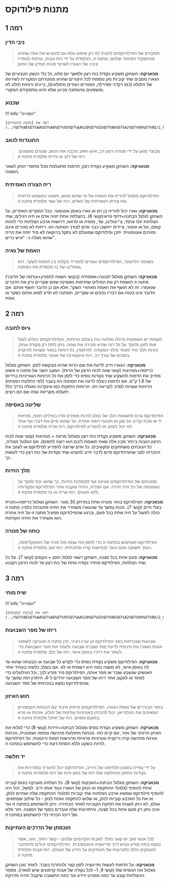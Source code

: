 # מתנות פילודוקס

## רמה 1

### ניבי הדין

> תפקידם של הפילודוקסים להטיל לא רק שיפוט אלא גם להעניש את אלה שחרגו מהתפקיד המיועד שלהם. מתנה זו, הנלמדת על ידי רוח אבות, גורמת לטפריו וניביו של הגארו לשרוף מכוח הצדק של החוק

**מכאניקה:** השחקן משקיע נקודת כוח רצון ולמשך יום מלא, כל כלי הנשק הטבעיים של הגארו מסבים שתי קוביות נזק נוספות לכל היצורים שחרגו ממטרתם המקורית לשירותו של התולע (כמו רקדני ספירלה, פומורים ויצורים מתולעים), ביינים ורוחות תולע לא מושפעים מהמתנה מכיוון שלא חרגו מתפקידם המקורי. 

### שכנוע 


!!! Info "הפנייה"

    ראה את [מתנת ההומידים](../%D7%9E%D7%AA%D7%A0%D7%95%D7%AA%20%D7%92%D7%96%D7%A2%D7%99%D7%9D/1_homid.md/#_5).

### התנגדות לכאב

> מבוצר ומוגן על ידי מטרה ורצון רב, איש הזאב מכבה את הכאב שנגרם מפצעים. רוח של דוב או גירית מלמדת מתנה זו.

**מכאניקה:** השחקן משקיע נקודת רצון; הדמות מתעלמת מכל מחסרי הנזק לשאר הסצנה.

### ריח הצורה האמיתית

> הפילודוקס מסוגל להריח את האמת של מי שהוא פוגש, פשוטו כמשמעו לרחרח את צורתו האמיתית של האדם. רוח של נשר מלמדת מתנה זו.

**מכאניקה:** גארו יכול להריח בן דם או גארו באופן אוטומטי. בכל המקרים האחרים, על השחקן לגלגל הבחנה+דחף פראי(קושי 6). בהצלחה אחת יזהה אדם או חיה רגילים; שתי הצלחות יגלו ערפד, צ'יינגלינג, שד, מומיה או
פראא; דרושות ארבע הצלחות כדי לזהות קוסם, גול או פומור, ציידים ייחשבו כבני אדם לצורך המתנה הזו. 
ריחות לא מוכרים אינם מזוהים אוטומטית: יתכן ופילודוקס שמעולם לא נתקל ברוקאה לא מיד יזהה את הריח שהוא מגלה כ- "איש כריש".

### האמת של גאיה

> כשופטי הליטאני, הפילודוקסים עשויים להפריד בקלות בין האמת לשקר. רוח גאפלינג של בז מלמדת את המתנה.

**מכאניקה:** השחקן מגלגל תבונה+אמפתיה (בקושי השווה לתמרון+עורמה של הדובר)
מתנה זו חושפת רק את המילים שהדמות מאמינה שהם שקריים ורק את הדברים שנאמרו. זה לא חושף את האמת מאחורי השקר, אלא אם כן הדובר חושף אותם. אם הדובר אינו בטוח אם דבריו נכונים או שקריים, המתנה לא תדע לסווג אותם כשקר או אמת.

## **רמה 2**

### גיוס לחובה

> לשמות יש משמעות גדולה ומלאה כוח בעולם הרוחות, והפילודוקסים יכולים לנצל זאת לזמן ולפקד על כל רוח שהיא מכירה את שמה. ניתן לתת רק פקודה אחת, והרוח תלך מיד לאחר מילוי הפקודה. לחילופין, כל רוחות באזור עשויות להיקרא בזמנים של צורך רב. רוח אינקארנה של אווטר מלמדת מתנה זו.

**מכאניקה:** הגארו חייב לדעת את שם הרוח שהיא מבקשת לזמן. השחקן מגלגל כריזמה+מנהיגות (קושי שווה לכוח הרצון של הרוח). המצב השני של מתנה זו פשוט מחייב את הדמות להשקיע שתי נקודות נוסיס
כדי לזמן את כל הרוחות הגאייניות ברדיוס של 1.6 ק"מ. אם הדמות ניצלה לרעה את המתנה הזו בעבר (לפי החלטת המנחה) הרוחות עשויות לסרב לקריאה הזו. הרוחות החזקות כמו אינקרנה ומעלה בדרך כלל יתעלמו מקריאה שכזו אם הם רוצים. 

### שליטה באסיפה

> הפילודוקס גורם לתשומת הלב של כולם להיות מופנים אליו במילים רמות, מחיאת יד או מכת קלייב על מגן או תנועה דומה אחרת. עד שהוא סיים את דברו אף אחד לא יכול לעזוב או להפריע לפילודוקס. רוח אריה מלמדת מתנה זו.

**מכאניקה:** השחקן משקיע נקודת כוח רצון ומגלגל מראה + מנהיגות (קושי שווה לכוח הרצון הגבוה ביותר מבין אלה שאת תשומת ליבם הוא רוצה לתפוס). אם הגלגול מצליח, כל הנוכחים משתתקים ומקשיבים. כל אדם שרוצה להפריע לפילדוקס או לעזוב את ההכרזה לפני שהפילודוקס סיים לדבר חייב להוציא שתי נקודות של כוח רצון כדי לעשות כך.

### מלך החיות

> סמכותם של הפילודוקסים מגיעה אף לממלכת החיות, כך שהוא  יכול לפקד על נאמנותה של כל חיה יחידה. אם הצליח, החיה עוקבת אחר הפילודוקס ופקודותיו ללא תנאים. רוח אריה או בז מלמדת מתנה זו.

**מכאניקה:** הפילודוקס בוחר מטרה אחת במרחק 30 מטר. השחקן מגלגל כריזמה+הכרת בעלי חיים (קושי 7). הכוח נמשך עד שהגארו משחרר את החיה מחובתה כלפיו; מתנה זו יכולה לפעול על חיה אחת בכל פעם, וברגע שהפילודוקס מפעיל מתנה זו על חיה אחרת הוא משחרר את החיה הקודמת.

### כוחה של מטרה

> הפילודוקס משתמש במתנה זו כדי לחסן את עצמו מול פניה של האפוקליפסה, הופך תשוקה וזעם בוער לנחישות קרה ומתכתית. רוח זאב מלמדת מתנה זו.

**מכאניקה:** פעם אחת בכל סצנה, השחקן רשאי לגלגל חוסן + טקסים (קושי 7). על כל שתי הצלחות, הפילודקס מחזיר נקודה אחת של כוח רצון עד לכוח הרצון הקבוע.

## **רמה 3**

### שיח מוחי 

!!! Info "הפנייה"

    ראה את [מתנת המטיסים](../%D7%9E%D7%AA%D7%A0%D7%95%D7%AA%20%D7%92%D7%96%D7%A2%D7%99%D7%9D/2_metis.md/#_13).

### ריחו של מפר השבועות

> שבועות שנכרתות בפני הפילדוקס הן עניין רציני, לכן מתנה זו מעניקה לשופטי אומת הגארו את היכולת לדעת מתי נשברה שבועה ולאתר את מפר השבועות כדי לשפר את דרכיו באופן אישי. רוח של כלב מלמדת מתנה זו.

**מכאניקה:** הפילודוקס משקיע נקודת נוסיס כדי לקדש כל שבועה או הבטחה שהוא עד לה באופן אישי,
לא משנה כמה היא רשמית או לא. אם בשלב כלשהו בעתיד אחד האנשים שנשבע שובר או מפר אותה,
הפילודוקס מיד מודע לכך, וכל הגילגולים כדי לאתר או לעקוב אחר ריחו של מפר השבועה יורדים ל-4. 
היתרון הזה נמשך עד שהפילודוקס נמצא בנוכחותו של מפר השבועה.

### חוש האיזון

> בתור הבוררים של אומת הגארו, הפילודוקסים פיתחו חיבור עם הכוחות הקוסמיים המאזנים את הטלוריאן. יכול להבחין באנרגיות עודפות של תולע, אורגת או פרא במקום מסוים. רוח של חתול מלמדת מתנה זו. 

**מכאניקה:** השחקן משקיע נקודת נוסיס ומגלגל הבחנה+חידות (קושי 8) כדי לגלות את האיזון הרוחני של אזור, אם קיים כזה. נוכחות מתולעת מרגישה צפופה ושמנונית, נוכחות אורגת מרגישה קרה וריקנית ואנרגיות פראיות מרגישות חמות ורוטטות. על הפילודוקס להיות בשקט וללא הסחת דעת כדי להשתמש במתנה זו. 

### יד חלשה

> על ידי צפייה בסגנון הלחימה של היריב, הפילודוקס יכול להעריך במהירות את נקודות החוזק והחולשה שלו רוח של נחש ורוח של רוח מלמדות מתנה זו. 

**מכאניקה:** השחקן מגלגל הבחנה+האבקות (קושי 8). כל הצלחה מעניקה בונוס קובייה אחת להוסיף לגלגולי ההתקפה או הנזק של הגארו כנגד אותו יריב. למשל, יכול היה להוסיף פילודוקס שמשיג ארבע הצלחות
שתי קוביות לגלגולי ההתקפה שלה ושתיים לנזק. או את כל הארבע קוביות לנזק, או שלוש להתקפה ואחת לנזק - כל שילוב שמתאים. אולם, לא ניתן לשנות את חלוקת הקוביות לאחר הבחירה. ניתן להשתמש במתנה זו נגד אויב נתון רק פעם אחת בכל סצנה, והיתרונות שלה אובדים בסוף של הסצנה. תור מלא של ריכוז הכרחי כדי להשתמש במתנה זו.

### חוכמתן של הדרכים העתיקות 

> לכל אנשי זאב יש קשר מולד לאבות הקדומים שלהם - קשר רוחני, גזעי, אשר נמצא בתת מודע ונגיש דרך מדיטציה אינטנסיבית. הפילודוקסים יכולים להתחבר לעומקים הללו ולזכרונות של העתיקים על הידע של העולם. רוח אבות מלמדת מתנה זו.

**מכאניקה:**  על הדמות לעשות מדיטציה לזמן קצר ולהתרכז בעבר. לאחר מכן השחקן מגלגל את הנוסיס שלו
(קושי 9, 1– לכל נקודה של אבות קדמונים שיש לגארו).  מספר ההצלחות קובע עד כמה מפורט הידע ועד כמה התשובה שיקבל תהיה מדויקת.

